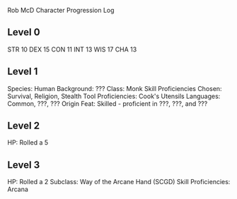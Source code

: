 Rob McD Character Progression Log

## Level 0

STR 10
DEX 15
CON 11
INT 13
WIS 17
CHA 13

## Level 1

Species: Human
Background: ???
Class: Monk
Skill Proficiencies Chosen: Survival, Religion, Stealth
Tool Proficiencies: Cook's Utensils
Languages: Common, ???, ???
Origin Feat: Skilled - proficient in ???, ???, and ??? 

## Level 2
HP: Rolled a 5 


## Level 3
HP: Rolled a 2
Subclass: Way of the Arcane Hand (SCGD)
Skill Proficiencies: Arcana
